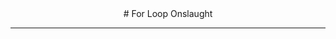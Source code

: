 <html>
 <link href="https://league-central.github.io/curriculum/style/style.css" rel="stylesheet"/>
 <link href="https://fonts.googleapis.com/css?family=Raleway" rel="stylesheet"/>
 <link href="onslaught_style.css" rel="stylesheet"/>
 <style>
#questionDiv {
                margin-left:50px;    
            }
#copyright {
                position: fixed;
                bottom: 0;
                width: 100%;
            }
        
        button {background-color:yellow; border-radius: 5px; font-size: 100%;}
 </style>
 <header>
# For Loop Onslaught
  <hr/>
 </header>
</html>
